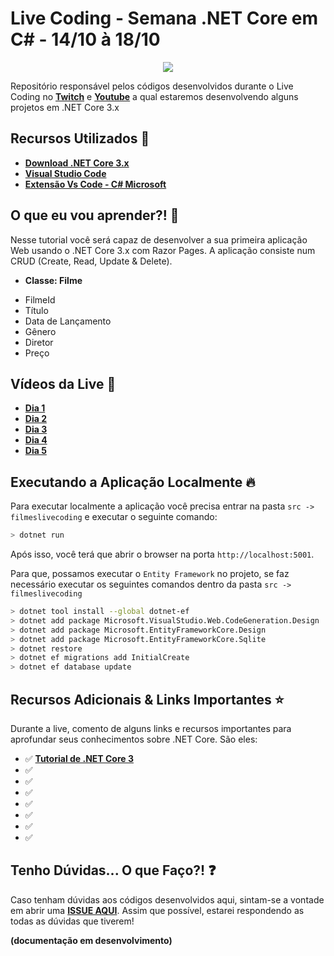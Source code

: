 # Live Coding - Semana .NET Core em C# - 14/10 à 18/10

<p align="center">
    <img src="https://i.postimg.cc/JhMc1Thw/net-core.png" />
</p>

Repositório responsável pelos códigos desenvolvidos durante o Live Coding no **[Twitch]()** e **[Youtube]()** a qual estaremos desenvolvendo alguns projetos em .NET Core 3.x

## Recursos Utilizados 🚀

* **[Download .NET Core 3.x](https://aka.ms/AA69ihe)** 
* **[Visual Studio Code](https://aka.ms/AA692ys)** 
* **[Extensão Vs Code - C# Microsoft](https://aka.ms/AA692zh)** 

## O que eu vou aprender?! 📘

Nesse tutorial você será capaz de desenvolver a sua primeira aplicação Web usando o .NET Core 3.x com Razor Pages. A aplicação consiste num CRUD (Create, Read, Update & Delete).

* **Classe: Filme**

- FilmeId
- Título
- Data de Lançamento
- Gênero
- Diretor
- Preço

## Vídeos da Live 🎥

* **[Dia 1](https://youtu.be/j4IJQdLxGuM)**
* **[Dia 2]()**
* **[Dia 3]()**
* **[Dia 4]()**
* **[Dia 5]()**

## Executando a Aplicação Localmente 🔥

Para executar localmente a aplicação você precisa entrar na pasta `src -> filmeslivecoding` e executar o seguinte comando:

```bash
> dotnet run
```

Após isso, você terá que abrir o browser na porta `http://localhost:5001`.

Para que, possamos executar o `Entity Framework` no projeto, se faz necessário executar os seguintes comandos dentro da pasta `src -> filmeslivecoding`

```bash
> dotnet tool install --global dotnet-ef
> dotnet add package Microsoft.VisualStudio.Web.CodeGeneration.Design
> dotnet add package Microsoft.EntityFrameworkCore.Design
> dotnet add package Microsoft.EntityFrameworkCore.Sqlite
> dotnet restore
> dotnet ef migrations add InitialCreate
> dotnet ef database update
```

## Recursos Adicionais & Links Importantes  ⭐️

Durante a live, comento de alguns links e recursos importantes para aprofundar seus conhecimentos sobre .NET Core. São eles:

- ✅ **[Tutorial de .NET Core 3](https://aka.ms/AA69q93)**
- ✅ **[]()**
- ✅ **[]()**
- ✅ **[]()**
- ✅ **[]()**
- ✅ **[]()**
- ✅ **[]()**
- ✅ **[]()**

## Tenho Dúvidas... O que Faço?! ❓

Caso tenham dúvidas aos códigos desenvolvidos aqui, sintam-se a vontade em abrir uma **[ISSUE AQUI](https://github.com/glaucia86/live-dotnetcore/issues)**. Assim que possível, estarei respondendo as todas as dúvidas que tiverem!

**(documentação em desenvolvimento)**
